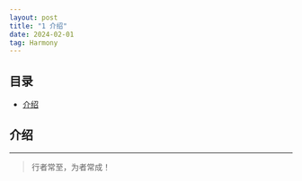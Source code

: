 ```yaml
---
layout: post
title: "1 介绍"
date: 2024-02-01
tag: Harmony
---
```



## 目录
- [介绍](#content1)   


<!-- ************************************************ -->
## <a id="content1">介绍</a>






----------
>  行者常至，为者常成！


